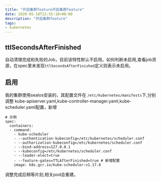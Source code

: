 ```yaml
---
title: "开启集群feature开启集群feature"
date: 2020-05-18T22:55:18+08:00
description: "开启集群feature"
tags:
- kubernetes
---
```


<!-- truncate -->

## ttlSecondsAfterFinished

自动清理完成和失败的Job，目前该特性默认不启用。如何判断未启用,查看job资源，在spec里未发现`ttlSecondsAfterFinished`定义则表示未启用。

## 启用

我的集群使用sealos安装的，其配置文件在 `/etc/kubernetes/manifests`下,分别调整 kube-apiserver.yaml,kube-controller-manager.yaml,kube-scheduler.yaml配置，新增

```
# 示例
spec:
  containers:
  - command:
    - kube-scheduler
    - --authentication-kubeconfig=/etc/kubernetes/scheduler.conf
    - --authorization-kubeconfig=/etc/kubernetes/scheduler.conf
    - --bind-address=127.0.0.1
    - --kubeconfig=/etc/kubernetes/scheduler.conf
    - --leader-elect=true
    - --feature-gates=TTLAfterFinished=true # 新增配置
    image: k8s.gcr.io/kube-scheduler:v1.17.0
```

调整完成后稍等片刻,相关pod会重建。

